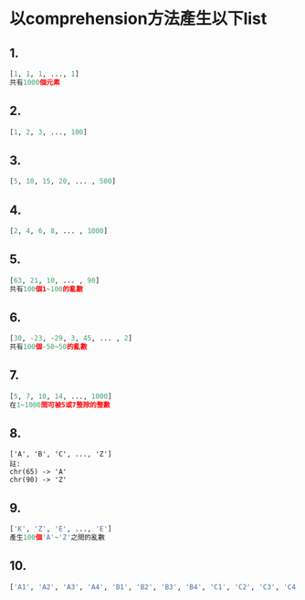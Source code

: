 # 以comprehension方法產生以下list

## 1.
``` python
[1, 1, 1, ..., 1]
共有1000個元素
```

## 2. 
``` python
[1, 2, 3, ..., 100]
```

## 3. 
``` python
[5, 10, 15, 20, ... , 500]
```

## 4. 
``` python
[2, 4, 6, 8, ... , 1000]
```

## 5. 
``` python
[63, 21, 10, ... , 90]
共有100個1~100的亂數
```

## 6. 
``` python
[30, -23, -29, 3, 45, ... , 2] 
共有100個-50~50的亂數
```

## 7. 
``` python
[5, 7, 10, 14, ..., 1000] 
在1~1000間可被5或7整除的整數
```

## 8. 
``` 
['A', 'B', 'C', ..., 'Z']
註:
chr(65) -> 'A'
chr(90) -> 'Z'
```

## 9. 
``` python
['K', 'Z', 'E', ..., 'E']
產生100個'A'~'Z'之間的亂數
```

## 10. 
``` python
['A1', 'A2', 'A3', 'A4', 'B1', 'B2', 'B3', 'B4', 'C1', 'C2', 'C3', 'C4', ... , 'M1', 'M2', 'M3', 'M4']
```
